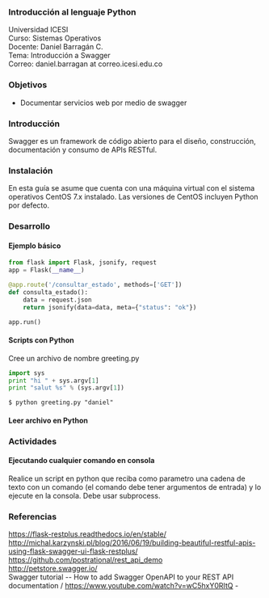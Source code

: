 ### Introducción al lenguaje Python
Universidad ICESI  
Curso: Sistemas Operativos  
Docente: Daniel Barragán C.  
Tema: Introducción a Swagger  
Correo: daniel.barragan at correo.icesi.edu.co

### Objetivos
* Documentar servicios web por medio de swagger

### Introducción
Swagger es un framework de código abierto para el diseño, construcción, documentación y consumo de APIs RESTful.

### Instalación

En esta guía se asume que cuenta con una máquina virtual con el sistema operativos CentOS 7.x instalado. Las versiones de CentOS incluyen Python por defecto.

### Desarrollo

#### Ejemplo básico

```python
from flask import Flask, jsonify, request
app = Flask(__name__)

@app.route('/consultar_estado', methods=['GET'])
def consulta_estado():
    data = request.json
    return jsonify(data=data, meta={"status": "ok"})

app.run()
```

#### Scripts con Python

Cree un archivo de nombre greeting.py

```python
import sys
print "hi " + sys.argv[1]
print "salut %s" % (sys.argv[1])
```

```
$ python greeting.py "daniel"
```

#### Leer archivo en Python



### Actividades

#### Ejecutando cualquier comando en consola
Realice un script en python que reciba como parametro una cadena de texto con un comando (el comando debe tener argumentos de entrada) y lo ejecute en la consola. Debe usar subprocess.

### Referencias
https://flask-restplus.readthedocs.io/en/stable/  
http://michal.karzynski.pl/blog/2016/06/19/building-beautiful-restful-apis-using-flask-swagger-ui-flask-restplus/  
https://github.com/postrational/rest_api_demo  
http://petstore.swagger.io/  
Swagger tutorial -- How to add Swagger OpenAPI to your REST API documentation / https://www.youtube.com/watch?v=wC5hxY0RItQ - 
